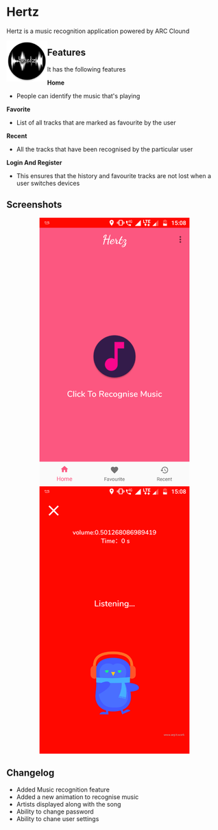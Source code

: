 # Hertz

Hertz is a music recognition application powered by ARC Clound

<img src="/Screenshots/ic_launcher-web.png" align="left" height="95" width="95">

## Features

It has the following features


<b>Home</b>
* People can identify the music that's playing 

<b>Favorite</b>
* List of all tracks that are  marked as favourite by the user

<b>Recent</b>
* All the tracks that have been recognised by the particular user


<b>Login And Register</b>
* This ensures that the history and favourite tracks are not lost when a user switches devices

## Screenshots

<p align="center">
  <img src="/Screenshots/1.png" width="350"/>
  <img src="/Screenshots/2.png" width="350"/>
</p>
    
## Changelog

- Added Music recognition feature
- Added a new animation to recognise music
- Artists displayed along with the song
- Ability to change password
- Ability to chane user settings
